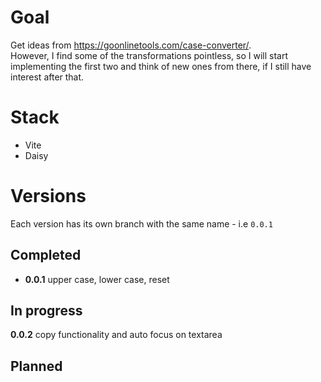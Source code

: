 # Goal
Get ideas from https://goonlinetools.com/case-converter/.  
However, I find some of the transformations pointless, so I will start implementing the first two and think of new ones from there, if I still have interest after that.

# Stack
- Vite
- Daisy


# Versions
Each version has its own branch with the same name - i.e `0.0.1`
## Completed
- __0.0.1__ upper case, lower case, reset

## In progress
__0.0.2__ copy functionality and auto focus on textarea

## Planned